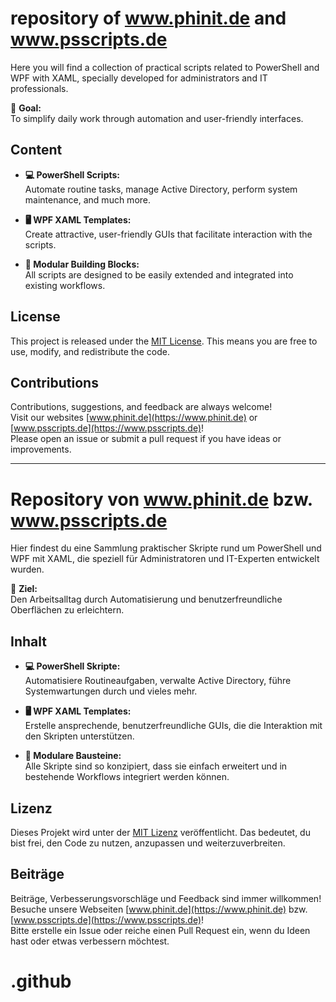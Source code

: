# repository of **www.phinit.de** and **www.psscripts.de** 

Here you will find a collection of practical scripts related to PowerShell and WPF with XAML, specially developed for administrators and IT professionals.

🚀 **Goal:**  
To simplify daily work through automation and user-friendly interfaces.

## Content

- **💻 PowerShell Scripts:**  
  Automate routine tasks, manage Active Directory, perform system maintenance, and much more.
  
- **🖥️ WPF XAML Templates:**  
  Create attractive, user-friendly GUIs that facilitate interaction with the scripts.
  
- **🔧 Modular Building Blocks:**  
  All scripts are designed to be easily extended and integrated into existing workflows.

## License

This project is released under the [MIT License](https://opensource.org/licenses/MIT). This means you are free to use, modify, and redistribute the code.

## Contributions

Contributions, suggestions, and feedback are always welcome!  
Visit our websites [www.phinit.de](https://www.phinit.de) or [www.psscripts.de](https://www.psscripts.de)!  
Please open an issue or submit a pull request if you have ideas or improvements.

-----------------------------------------------------------------------------------------------------------------------------------------------------------------------------------

# Repository von **www.phinit.de** bzw. **www.psscripts.de** 

Hier findest du eine Sammlung praktischer Skripte rund um PowerShell und WPF mit XAML, die speziell für Administratoren und IT-Experten entwickelt wurden.

🚀 **Ziel:**  
Den Arbeitsalltag durch Automatisierung und benutzerfreundliche Oberflächen zu erleichtern.

## Inhalt

- **💻 PowerShell Skripte:**  
  Automatisiere Routineaufgaben, verwalte Active Directory, führe Systemwartungen durch und vieles mehr.
  
- **🖥️ WPF XAML Templates:**  
  Erstelle ansprechende, benutzerfreundliche GUIs, die die Interaktion mit den Skripten unterstützen.
  
- **🔧 Modulare Bausteine:**  
  Alle Skripte sind so konzipiert, dass sie einfach erweitert und in bestehende Workflows integriert werden können.

## Lizenz

Dieses Projekt wird unter der [MIT Lizenz](https://opensource.org/licenses/MIT) veröffentlicht. Das bedeutet, du bist frei, den Code zu nutzen, anzupassen und weiterzuverbreiten.

## Beiträge

Beiträge, Verbesserungsvorschläge und Feedback sind immer willkommen!  
Besuche unsere Webseiten [www.phinit.de](https://www.phinit.de) bzw. [www.psscripts.de](https://www.psscripts.de)!  
Bitte erstelle ein Issue oder reiche einen Pull Request ein, wenn du Ideen hast oder etwas verbessern möchtest.
# .github
